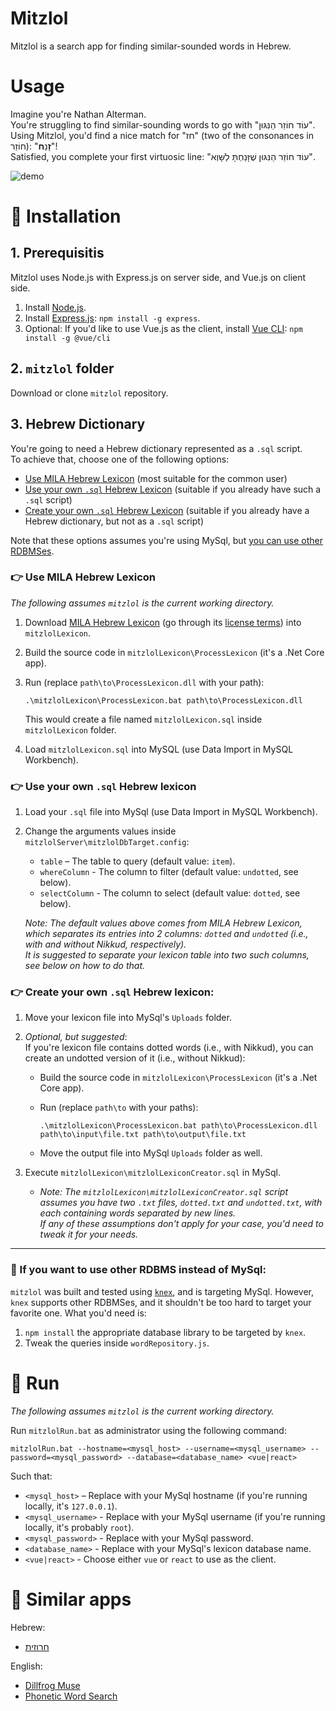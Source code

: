 # Mitzlol 
Mitzlol is a search app for finding similar-sounded words in Hebrew.

# Usage
Imagine you're Nathan Alterman.  
You're struggling to find similar-sounding words to go with "עוֹד חוֹזֵר הַנִּגּוּן".   
Using Mitzlol, you'd find a nice match for "חז" (two of the consonances in חוֹזֵר): "**זָ**נַ**ח**"!  
Satisfied, you complete your first virtuosic line: "עוֹד חוֹזֵר הַנִּגּוּן שֶׁזָּנַחְתָּ לַשָּׁוְא".  

 ![demo](demo/demo.gif)

# :wrench: Installation
## 1. Prerequisitis 
Mitzlol uses Node.js with Express.js on server side, and Vue.js on client side.
1. Install [Node.js](https://nodejs.org/en/).
2. Install [Express.js](https://expressjs.com/): `npm install -g express`.
3. Optional: If you'd like to use Vue.js as the client, install [Vue CLI](https://cli.vuejs.org/guide/installation.html): `npm install -g @vue/cli`

## 2. `mitzlol` folder
Download or clone `mitzlol` repository.

## 3. Hebrew Dictionary
You're going to need a Hebrew dictionary represented as a `.sql` script.  
To achieve that, choose one of the following options:

- [Use MILA Hebrew Lexicon](https://github.com/HeyJude1/mitzlol#point_right-use-mila-hebrew-lexicon) (most suitable for the common user)
- [Use your own `.sql` Hebrew Lexicon](https://github.com/HeyJude1/mitzlol#point_right-use-your-own-sql-hebrew-lexicon) (suitable if you already have such a `.sql` script)
- [Create your own `.sql` Hebrew Lexicon](https://github.com/HeyJude1/mitzlol#point_right-create-your-own-sql-hebrew-lexicon) (suitable if you already have a Hebrew dictionary, but not as a `.sql` script)
 
Note that these options assumes you're using MySql, but [you can use other RDBMSes](https://github.com/HeyJude1/mitzlol#wrench-if-you-want-to-use-other-rdbms-instead-of-mysql).
 
###  :point_right: Use MILA Hebrew Lexicon
*The following assumes `mitzlol` is the current working directory.* 
1. Download [MILA Hebrew Lexicon](https://yeda.cs.technion.ac.il:8443/corpus/software/files/lexicon.zip) (go through its [license terms](https://yeda.cs.technion.ac.il/resources_lexicons_mila.html)) into `mitzlolLexicon`.
2. Build the source code in `mitzlolLexicon\ProcessLexicon` (it's a .Net Core app).
3. Run (replace `path\to\ProcessLexicon.dll` with your path):  

       .\mitzlolLexicon\ProcessLexicon.bat path\to\ProcessLexicon.dll
            
   This would create a file named `mitzlolLexicon.sql` inside `mitzlolLexicon` folder.
4. Load `mitzlolLexicon.sql` into MySQL (use Data Import in MySQL Workbench).

### :point_right: Use your own `.sql` Hebrew lexicon

 1. Load your `.sql` file into MySql (use Data Import in MySQL Workbench).
 2. Change the arguments values inside `mitzlolServer\mitzlolDbTarget.config`: 
 
     * `table` – The table to query (default value: `item`).
     * `whereColumn` - The column to filter (default value: `undotted`, see below).  
     * `selectColumn` - The column to select (default value: `dotted`, see below). 
 
    *Note: The default values above comes from MILA Hebrew Lexicon, which separates its entries into 2 columns: `dotted` and `undotted` (i.e., with and without Nikkud, respectively).  
    It is suggested to separate your lexicon table into two such columns, see below on how to do that.*
     

### :point_right: Create your own `.sql` Hebrew lexicon:
1. Move your lexicon file into MySql's `Uploads` folder.
2. *Optional, but suggested*:  
      If you're lexicon file contains dotted words (i.e., with Nikkud), you can create an undotted version of it (i.e., without Nikkud):
     - Build the source code in `mitzlolLexicon\ProcessLexicon` (it's a .Net Core app).
     -  Run (replace `path\to` with your paths):
   
            .\mitzlolLexicon\ProcessLexicon.bat path\to\ProcessLexicon.dll path\to\input\file.txt path\to\output\file.txt
  
   - Move the output file into MySql `Uploads` folder as well.
   
3. Execute `mitzlolLexicon\mitzlolLexiconCreator.sql` in MySql.
    * *Note: The `mitzlolLexicon\mitzlolLexiconCreator.sql` script assumes you have two `.txt` files, `dotted.txt` and `undotted.txt`, with each containing words separated by new lines.  
      If any of these assumptions don't apply for your case, you'd need to tweak it for your needs.*

---
     
### :hammer: If you want to use other RDBMS instead of MySql:
`mitzlol` was built and tested using [`knex`](http://knexjs.org/), and is targeting MySql. 
However, `knex` supports other RDBMSes, and it shouldn't be too hard to target your favorite one. 
What you'd need is:
1. `npm install` the appropriate database library to be targeted by `knex`.
2. Tweak the queries inside `wordRepository.js`.

    

# :rocket: Run
*The following assumes `mitzlol` is the current working directory.*

Run `mitzlolRun.bat` as administrator using the following command:
    
    mitzlolRun.bat --hostname=<mysql_host> --username=<mysql_username> --password=<mysql_password> --database=<database_name> <vue|react>

Such that:
  * `<mysql_host>` – Replace with your MySql hostname (if you're running locally, it's `127.0.0.1`). 
  * `<mysql_username>` - Replace with your MySql username (if you're running locally, it's probably `root`). 
  * `<mysql_password>` - Replace with your MySql password.
  * `<database_name>` - Replace with your MySql's lexicon database name.
  * `<vue|react>` - Choose either `vue` or `react` to use as the client.


# :link: Similar apps
Hebrew:
- [חרוזית](https://wordplay.dicta.org.il/)  

English:
- [Dillfrog Muse](https://muse.dillfrog.com/)
- [Phonetic Word Search](http://www.benbriedis.com/phonetic/search.php)
